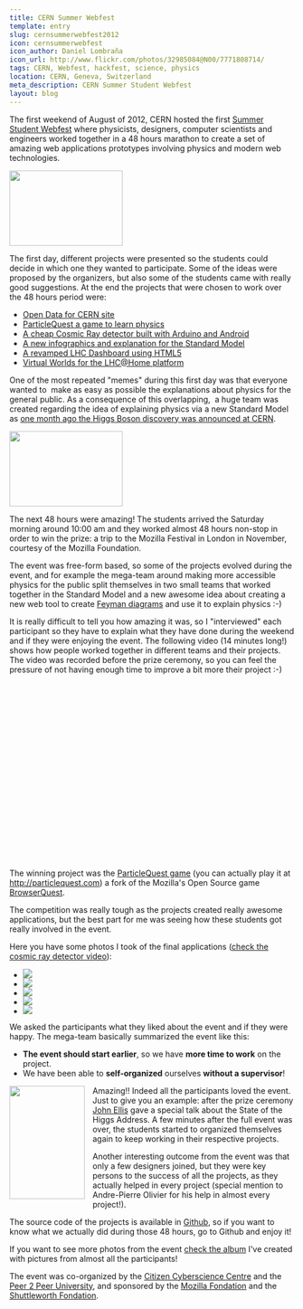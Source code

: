 ```yaml
---
title: CERN Summer Webfest
template: entry
slug: cernsummerwebfest2012
icon: cernsummerwebfest
icon_author: Daniel Lombraña
icon_url: http://www.flickr.com/photos/32985084@N00/7771808714/
tags: CERN, Webfest, hackfest, science, physics
location: CERN, Geneva, Switzerland
meta_description: CERN Summer Student Webfest
layout: blog
---
```


The first weekend of August of 2012, CERN hosted the first <a href="http://www.citizencyberscience.net/cern-webfest/index.htm">Summer Student Webfest</a> where physicists, designers, computer scientists and engineers worked together in a 48 hours marathon to create a set of amazing web applications prototypes involving physics and modern web technologies.

<a class="pull-right" href="http://2.bp.blogspot.com/-I4qTs98qgcA/UB2YEcQg8wI/AAAAAAAABqw/_A4MgbtF2ac/s1600/2012-08-04-131646.jpg" ><img class="img-polaroid" height="133" src="http://2.bp.blogspot.com/-I4qTs98qgcA/UB2YEcQg8wI/AAAAAAAABqw/_A4MgbtF2ac/s200/2012-08-04-131646.jpg" width="200" /></a>

The first day, different projects were presented so the students could decide in which one they wanted to participate. Some of the ideas were proposed by the organizers, but also some of the students came with really good suggestions. At the end the projects that were chosen to work over the 48 hours period were:<br />
<ul class="angle-list">
<li><a href="http://www.citizencyberscience.net/wiki/index.php?title=Create_an_open_data_website_for_CERN" target="_blank">Open Data for CERN site</a></li>
<li><a href="http://www.citizencyberscience.net/wiki/index.php?title=ParticleQuest_game" target="_blank">ParticleQuest a game to learn physics</a></li>
<li><a href="http://www.citizencyberscience.net/wiki/index.php?title=A_cheaper_distributed_cosmic_ray_detector" target="_blank">A cheap Cosmic Ray detector built with Arduino and Android</a></li>
<li><a href="http://www.citizencyberscience.net/wiki/index.php?title=Standard_Model,_Standard_Infographic" target="_blank">A new infographics and explanation for the Standard Model</a></li>
<li><a href="http://www.citizencyberscience.net/wiki/index.php?title=Improve_the_LHC_Dashboard" target="_blank">A revamped LHC Dashboard using HTML5</a></li>
<li><a href="http://www.citizencyberscience.net/wiki/index.php?title=Build_a_computer_center_in_a_virtual_world_to_show_volunteer_participation" target="_blank">Virtual Worlds for the LHC@Home platform</a></li>
</ul>

One of the most repeated "memes" during this first day was that everyone wanted to&nbsp; make as easy as possible the explanations about physics for the general public. As a consequence of this overlapping,&nbsp; a huge team was created regarding the idea of explaining physics via a new Standard Model as <a href="http://press.web.cern.ch/press/PressReleases/Releases2012/PR17.12E.html" target="_blank">one month ago the Higgs Boson discovery was announced at CERN</a>.

<a class="pull-right" href="http://2.bp.blogspot.com/-b0PRPcTbTio/UB2YEkvLrRI/AAAAAAAABqs/AlAkQX19zaA/s1600/2012-08-04-131608.jpg"><img border="0" height="133" class="img-polaroid" src="http://2.bp.blogspot.com/-b0PRPcTbTio/UB2YEkvLrRI/AAAAAAAABqs/AlAkQX19zaA/s200/2012-08-04-131608.jpg" width="200" /></a>

The next 48 hours were amazing! The students arrived the Saturday morning around 10:00 am and they worked almost 48 hours non-stop in order to win the prize: a trip to the <span class="text-basic">Mozilla Festival in London in November, courtesy of the Mozilla Foundation.

The event was free-form based, so some of the projects evolved during the event, and for example the mega-team around making more accessible physics for the public split themselves in two small teams that worked together in the Standard Model and a new awesome idea about creating a new web tool to create <a href="http://en.wikipedia.org/wiki/Feynman_diagram" target="_blank">Feyman diagrams</a> and use it to explain physics :-)

It is really difficult to tell you how amazing it was, so I "interviewed" each participant so they have to explain what they have done during the weekend and if they were enjoying the event. The following video (14 minutes long!) shows how people worked together in different teams and their projects. The video was recorded before the prize ceremony, so you can feel the pressure of not having enough time to improve a bit more their project :-)

<object class="BLOGGER-youtube-video" classid="clsid:D27CDB6E-AE6D-11cf-96B8-444553540000" codebase="http://download.macromedia.com/pub/shockwave/cabs/flash/swflash.cab#version=6,0,40,0" data-thumbnail-src="http://i.ytimg.com/vi/cky9OFcoIsI/0.jpg" height="315" width="560"><param name="movie" value="http://www.youtube.com/v/cky9OFcoIsI?version=3&f=user_uploads&c=google-webdrive-0&app=youtube_gdata" /><param name="bgcolor" value="#FFFFFF" /><param name="allowFullScreen" value="true" /><embed width="560" height="315"  src="http://www.youtube.com/v/cky9OFcoIsI?version=3&f=user_uploads&c=google-webdrive-0&app=youtube_gdata" type="application/x-shockwave-flash" allowfullscreen="true"></embed></object>

The winning project was the <a href="http://particlequest.com/">ParticleQuest game</a> (you can actually play it at http://particlequest.com) a fork of the Mozilla's Open Source game <a href="http://browserquest.mozilla.org/" target="_blank">BrowserQuest</a>.

The competition was really tough as the projects created really awesome applications, but the best part for me was seeing how these students got really involved in the event.

Here you have some photos I took of the final applications (<a href="http://youtu.be/cky9OFcoIsI?hd=1&amp;t=6m30s">check the cosmic ray detector video</a>):

<ul class="thumbnails">
    <li class="span4">
        <div class="thumbnail">
            <img src="https://p.twimg.com/Azi4UesCcAM2Czk.jpg">
        </div>
     </li>
    <li class="span4">
        <div class="thumbnail">
            <img src="https://p.twimg.com/AzipSQOCQAE_Q7N.jpg">
        </div>
     </li>
    <li class="span4">
        <div class="thumbnail">
            <img src="https://p.twimg.com/AzisOj2CMAEZlqr.jpg">
        </div>
     </li>
    <li class="span4">
        <div class="thumbnail">
            <img src="https://p.twimg.com/Azi3AUxCUAEjkUD.jpg">
        </div>
     </li>
    <li class="span4">
        <div class="thumbnail">
            <img src="http://www.citizencyberscience.net/wiki/images/b/b4/Lum.png">
        </div>
     </li>
</ul>

We asked the participants what they liked about the event and if they were happy. The mega-team basically summarized the event like this:
<ul class="angle-list">
    <li><b>The event should start earlier</b>, so we have <b>more time to work</b> on the project.</li>
    <li>We have been able to <b>self-organized</b> ourselves <b>without a supervisor</b>!</li>
</ul>

<a href="http://4.bp.blogspot.com/-IYrb0CRDfLE/UB-mCrJqjhI/AAAAAAAABuU/ws8er-PORfQ/s1600/2012-08-05-133729.jpg" imageanchor="1" style="clear: left; float: left; margin-bottom: 1em; margin-right: 1em;"><img border="0" height="200" class="img-polaroid" src="http://4.bp.blogspot.com/-IYrb0CRDfLE/UB-mCrJqjhI/AAAAAAAABuU/ws8er-PORfQ/s200/2012-08-05-133729.jpg" width="133" /></a>

Amazing!! Indeed all the participants loved the event. Just to give you an example: after the prize ceremony <a href="http://en.wikipedia.org/wiki/John_Ellis_%28physicist%29" target="_blank">John Ellis</a> gave a special talk about the State of the Higgs Address. A few minutes after the full event was over, the students started to organized themselves again to keep working in their respective projects.

Another interesting outcome from the event was that only a few designers joined, but they were key persons to the success of all the projects, as they actually helped in every project (special mention to Andre-Pierre Olivier for his help in almost every project!).

The source code of the projects is available in <a href="https://github.com/CERNSummerWebfest" target="_blank">Github</a>, so if you want to know what we actually did during those 48 hours, go to Github and enjoy it!

If you want to see more photos from the event <a href="https://plus.google.com/photos/105984938874365438913/albums/5772543786574640449" target="_blank">check the album</a> I've created with pictures from almost all the participants!

The event was co-organized by the <a href="http://www.citizencyberscience.net/">Citizen Cyberscience Centre</a> and the <a href="http://p2pu.org/">Peer 2 Peer University</a>, and sponsored by the <a href="http://www.mozilla.org/foundation/">Mozilla Fondation</a>  and the <a href="http://www.shuttleworthfoundation.org/">Shuttleworth Fondation</a>.

